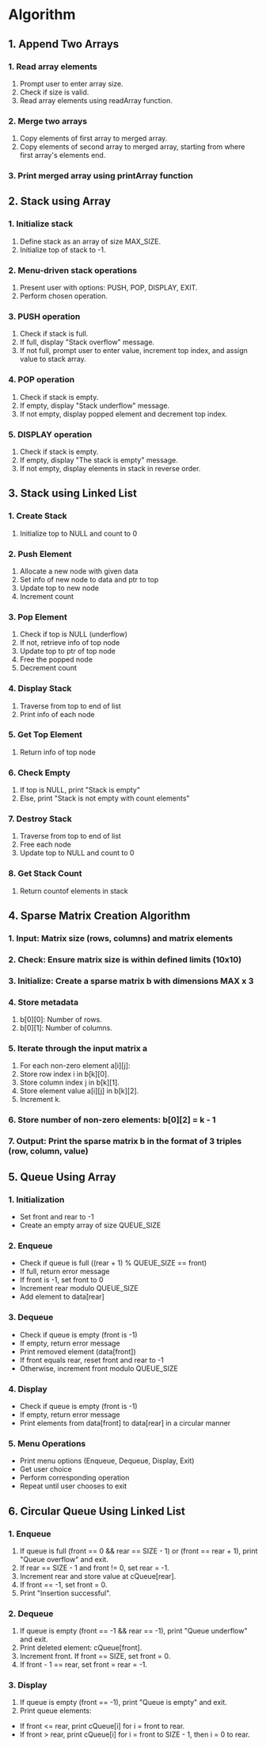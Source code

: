 # Algorithm

## 1. Append Two Arrays

### 1. Read array elements

1. Prompt user to enter array size.
2. Check if size is valid.
3. Read array elements using readArray function.

### 2. Merge two arrays

1. Copy elements of first array to merged array.
2. Copy elements of second array to merged array, starting from where first array's elements end.

### 3. Print merged array using printArray function

## 2. Stack using Array

### 1. Initialize stack

1. Define stack as an array of size MAX_SIZE.
2. Initialize top of stack to -1.

### 2. Menu-driven stack operations

1. Present user with options: PUSH, POP, DISPLAY, EXIT.
2. Perform chosen operation.

### 3. PUSH operation

1. Check if stack is full.
2. If full, display "Stack overflow" message.
3. If not full, prompt user to enter value, increment top index, and assign value to stack array.

### 4. POP operation

1. Check if stack is empty.
2. If empty, display "Stack underflow" message.
3. If not empty, display popped element and decrement top index.

### 5. DISPLAY operation

1. Check if stack is empty.
2. If empty, display "The stack is empty" message.
3. If not empty, display elements in stack in reverse order.

## 3. Stack using Linked List

### 1. Create Stack

1. Initialize top to NULL and count to 0

### 2. Push Element

1. Allocate a new node with given data
2. Set info of new node to data and ptr to top
3. Update top to new node
4. Increment count

### 3. Pop Element

1. Check if top is NULL (underflow)
2. If not, retrieve info of top node
3. Update top to ptr of top node
4. Free the popped node
5. Decrement count

### 4. Display Stack

1. Traverse from top to end of list
2. Print info of each node

### 5. Get Top Element

1. Return info of top node

### 6. Check Empty

1. If top is NULL, print "Stack is empty"
2. Else, print "Stack is not empty with count elements"

### 7. Destroy Stack

1. Traverse from top to end of list
2. Free each node
3. Update top to NULL and count to 0

### 8. Get Stack Count

1. Return countof elements in stack

## 4. Sparse Matrix Creation Algorithm

### 1. Input: Matrix size (rows, columns) and matrix elements

### 2. Check: Ensure matrix size is within defined limits (10x10)

### 3. Initialize: Create a sparse matrix b with dimensions MAX x 3

### 4. Store metadata

1. b[0][0]: Number of rows.
2. b[0][1]: Number of columns.
  
### 5. Iterate through the input matrix a

1. For each non-zero element a[i][j]:
2. Store row index i in b[k][0].
3. Store column index j in b[k][1].
4. Store element value a[i][j] in b[k][2].
5. Increment k.
  
### 6. Store number of non-zero elements: b[0][2] = k - 1

### 7. Output: Print the sparse matrix b in the format of 3 triples (row, column, value)

## 5. Queue Using Array

### 1. Initialization

- Set front and rear to -1
- Create an empty array of size QUEUE_SIZE
  
### 2. Enqueue

- Check if queue is full ((rear + 1) % QUEUE_SIZE == front)
- If full, return error message
- If front is -1, set front to 0
- Increment rear modulo QUEUE_SIZE
- Add element to data[rear]
  
### 3. Dequeue

- Check if queue is empty (front is -1)
- If empty, return error message
- Print removed element (data[front])
- If front equals rear, reset front and rear to -1
- Otherwise, increment front modulo QUEUE_SIZE
  
### 4. Display

- Check if queue is empty (front is -1)
- If empty, return error message
- Print elements from data[front] to data[rear] in a circular manner
  
### 5. Menu Operations

- Print menu options (Enqueue, Dequeue, Display, Exit)
- Get user choice
- Perform corresponding operation
- Repeat until user chooses to exit

## 6. Circular Queue Using Linked List

### 1. Enqueue

1. If queue is full (front == 0 && rear == SIZE - 1) or (front == rear + 1), print "Queue overflow" and exit.
2. If rear == SIZE - 1 and front != 0, set rear = -1.
3. Increment rear and store value at cQueue[rear].
4. If front == -1, set front = 0.
5. Print "Insertion successful".

### 2. Dequeue

1. If queue is empty (front == -1 && rear == -1), print "Queue underflow" and exit.
2. Print deleted element: cQueue[front].
3. Increment front. If front == SIZE, set front = 0.
4. If front - 1 == rear, set front = rear = -1.

### 3. Display

1. If queue is empty (front == -1), print "Queue is empty" and exit.
2. Print queue elements:

- If front <= rear, print cQueue[i] for i = front to rear.
- If front > rear, print cQueue[i] for i = front to SIZE - 1, then i = 0 to rear.
